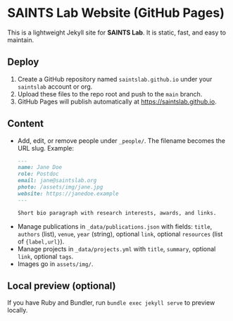 # SAINTS Lab Website (GitHub Pages)

This is a lightweight Jekyll site for **SAINTS Lab**. It is static, fast, and easy to maintain.

## Deploy
1. Create a GitHub repository named `saintslab.github.io` under your `saintslab` account or org.
2. Upload these files to the repo root and push to the `main` branch.
3. GitHub Pages will publish automatically at https://saintslab.github.io.

## Content
- Add, edit, or remove people under `_people/`. The filename becomes the URL slug.
  Example:
  ```markdown
  ---
  name: Jane Doe
  role: Postdoc
  email: jane@saintslab.org
  photo: /assets/img/jane.jpg
  website: https://janedoe.example
  ---

  Short bio paragraph with research interests, awards, and links.
  ```
- Manage publications in `_data/publications.json` with fields:
  `title`, `authors` (list), `venue`, `year` (string), optional `link`, optional `resources` (list of `{label,url}`).
- Manage projects in `_data/projects.yml` with `title`, `summary`, optional `link`, optional `tags`.
- Images go in `assets/img/`.

## Local preview (optional)
If you have Ruby and Bundler, run `bundle exec jekyll serve` to preview locally.
